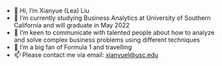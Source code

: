 - 👋  Hi, I’m Xianyue (Lea) Liu
- 🌱  I’m currently studying Business Analytics at University of Southern California and will graduate in May 2022
- 👀  I’m keen to communicate with talented people about how to analyze and solve complex business problems using different techniques
- 💞️  I’m a big fan of Formula 1 and travelling
- 📫  Please contact me via email: xianyuel@usc.edu

<!---
Xianyue-Liu/Xianyue-Liu is a ✨ special ✨ repository because its `README.md` (this file) appears on your GitHub profile.
You can click the Preview link to take a look at your changes.
--->
